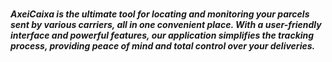 # 
##### AxeiCaixa is the ultimate tool for locating and monitoring your parcels sent by various carriers, all in one convenient place. With a user-friendly interface and powerful features, our application simplifies the tracking process, providing peace of mind and total control over your deliveries.
